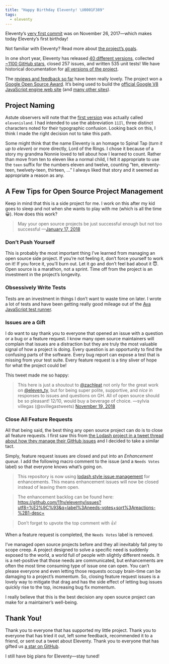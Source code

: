```yaml
---
title: "Happy Birthday Eleventy! \U0001F389"
tags:
  - eleventy
---
```


Eleventy’s [very first commit](https://github.com/11ty/eleventy/commit/00ad9192605d5d501de6aae193701c5a2297ef2c) was on November 26, 2017—which makes today Eleventy’s first birthday!

Not familiar with Eleventy? Read more about [the project’s goals](/web/introducing-eleventy/).

In one short year, Eleventy has released [40 different versions](https://www.11ty.dev/docs/versions/), collected [~1100 GitHub stars](https://github.com/11ty/eleventy/stargazers), closed 257 issues, and written 535 unit tests! We have historical documentation for [all versions of the project](https://www.11ty.dev/docs/versions/).

The [reviews and feedback so far](https://www.11ty.dev/docs/testimonials/) have been really lovely. The project won a [Google Open Source Award](/web/google-award/). It’s being used to build the [official Google V8 JavaScript engine web site](https://v8.dev/) (and [many other sites](https://www.11ty.dev/docs/sites/)).

## Project Naming

Astute observers will note that the [first version](https://github.com/11ty/eleventy/commit/00ad9192605d5d501de6aae193701c5a2297ef2c) was actually called `elevenisland`. I had intended to use the abbreviation `11Il`, three distinct characters noted for their typographic confusion. Looking back on this, I think I made the right decision not to take this path.

Some might think that the name Eleventy is an homage to Spinal Tap (_turn it up to eleven_) or more directly, Lord of the Rings. I chose it because of a story my grandma Nonnie loved to tell about how I learned to count. Rather than move from ten to eleven like a normal child, I felt it appropriate to use the `teen` suffix for the numbers eleven and twelve, counting “ten, eleventy-teen, twelvety-teen, thirteen, …” I always liked that story and it seemed as appropriate a reason as any.

## A Few Tips for Open Source Project Management

Keep in mind that this is a side project for me. I work on this after my kid goes to sleep and not when she wants to play with me (which is all the time 😀). How does this work?

> May your open source projects be just successful enough but not too successful
> —[January 17, 2018](https://twitter.com/zachleat/status/953740453505052672)

### Don’t Push Yourself

This is probably the most important thing I’ve learned from managing an open source side project. If you’re not feeling it, don’t force yourself to work on it! If you force it, you’ll burn out. Let it go and don’t feel bad about it 😇. Open source is a marathon, not a sprint. Time off from the project is an investment in the project’s longevity.

### Obsessively Write Tests

Tests are an investment in things I don’t want to waste time on later. I wrote a lot of tests and have been getting really good mileage out of the [Ava JavaScript test runner](https://github.com/avajs).

### Issues are a Gift

I do want to say thank you to everyone that opened an issue with a question or a bug or a feature request. I know many open source maintainers will complain that issues are a distraction but they are truly the most valuable signal of how a project is doing. Every question is an opportunity to find the confusing parts of the software. Every bug report can expose a test that is missing from your test suite. Every feature request is a tiny sliver of hope for what the project could be!

This tweet made me so happy:

> This here is just a shoutout to <a href="https://twitter.com/zachleat">@zachleat</a> not only for the great work on <a href="https://twitter.com/eleven_ty">@eleven_ty</a>, but for being super polite, supportive, and *nice* in responses to issues and questions on GH. All of open source should be so pleasant! 12/10, would buy a beverage of choice.
> —sylvia villegas (@svillegastweets) [November 19, 2018](https://twitter.com/svillegastweets/status/1064561995142197248)


### Close All Feature Requests

All that being said, the best thing any open source project can do is to close all feature requests. I first saw this from [the Lodash project in a tweet thread about how they manage their GitHub issues](https://twitter.com/samselikoff/status/991395669016436736) and I decided to take a similar tact.

Simply, feature request issues are closed and put into an _Enhancement queue_. I add the following macro comment to the issue (and a `Needs Votes` label) so that everyone knows what’s going on.

> This repository is now using [lodash style issue management](https://twitter.com/samselikoff/status/991395669016436736) for enhancements. This means enhancement issues will now be closed instead of leaving them open.

> The enhancement backlog can be found here: https://github.com/11ty/eleventy/issues?utf8=%E2%9C%93&q=label%3Aneeds-votes+sort%3Areactions-%2B1-desc+

> Don’t forget to upvote the top comment with 👍!

When a feature request is completed, the `Needs Votes` label is removed.

I’ve managed open source projects before and they all inevitably fall prey to scope creep. A project designed to solve a specific need is suddenly exposed to the world, a world full of people with slightly different needs. It is a net-positive that those needs are communicated, but enhancements are often the most time consuming type of issue one can open. You can’t please everyone and even letting those requests occupy brain-time can be damaging to a project’s momentum. So, closing feature request issues is a lovely way to mitigate that drag and has the side effect of letting bug issues quickly rise to the top, increasing bug fix momentum.

I really believe that this is the best decision any open source project can make for a maintainer’s well-being.

## Thank You!

Thank you to everyone that has supported my little project. Thank you to everyone that has tried it out, left some feedback, recommended it to a friend, or sent out a tweet about Eleventy. Thank you to everyone that has gifted us [a star on GitHub](https://github.com/11ty/eleventy).

I still have big plans for Eleventy—stay tuned!
